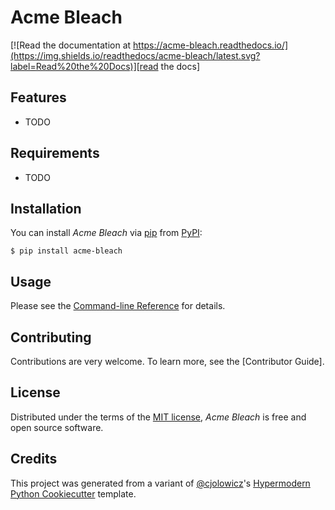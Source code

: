 # Acme Bleach

[![Read the documentation at https://acme-bleach.readthedocs.io/](https://img.shields.io/readthedocs/acme-bleach/latest.svg?label=Read%20the%20Docs)][read the docs]

[read the docs]: https://acme-bleach.readthedocs.io/
[tests]: https://github.com/stefansm/acme-bleach/actions?workflow=Tests

## Features

- TODO

## Requirements

- TODO

## Installation

You can install _Acme Bleach_ via [pip] from [PyPI]:

```console
$ pip install acme-bleach
```

## Usage

Please see the [Command-line Reference] for details.

## Contributing

Contributions are very welcome.
To learn more, see the [Contributor Guide].

## License

Distributed under the terms of the [MIT license][license],
_Acme Bleach_ is free and open source software.

## Credits

This project was generated from a variant of [@cjolowicz]'s [Hypermodern Python Cookiecutter] template.

[@cjolowicz]: https://github.com/cjolowicz
[pypi]: https://pypi.org/
[hypermodern python cookiecutter]: https://github.com/cjolowicz/cookiecutter-hypermodern-python
[pip]: https://pip.pypa.io/

<!-- github-only -->

[license]: https://github.com/stefansm/acme-bleach/blob/main/LICENSE
[command-line reference]: https://acme-bleach.readthedocs.io/en/latest/usage.html
